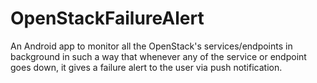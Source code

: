 # OpenStackFailureAlert
An Android app to monitor all the OpenStack's services/endpoints in background in such a way that whenever any of
the service or endpoint goes down, it gives a failure alert to the user via push notification. 
